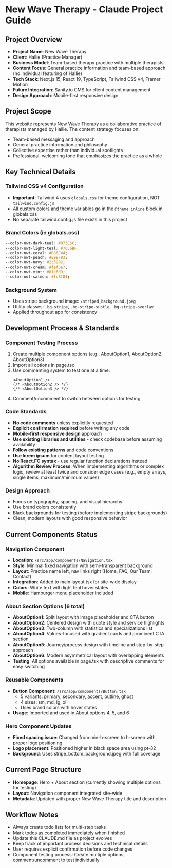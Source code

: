 # New Wave Therapy - Claude Project Guide

## Project Overview
- **Project Name**: New Wave Therapy
- **Client**: Hallie (Practice Manager)
- **Business Model**: Team-based therapy practice with multiple therapists
- **Content Focus**: General practice information and team-based approach (no individual featuring of Hallie)
- **Tech Stack**: Next.js 15, React 19, TypeScript, Tailwind CSS v4, Framer Motion
- **Future Integration**: Sanity.io CMS for client content management
- **Design Approach**: Mobile-first responsive design

## Project Scope
This website represents New Wave Therapy as a collaborative practice of therapists managed by Hallie. The content strategy focuses on:
- Team-based messaging and approach
- General practice information and philosophy
- Collective expertise rather than individual spotlights
- Professional, welcoming tone that emphasizes the practice as a whole

## Key Technical Details

### Tailwind CSS v4 Configuration
- **Important**: Tailwind 4 uses `globals.css` for theme configuration, NOT `tailwind.config.js`
- All custom colors and theme variables go in the `@theme inline` block in globals.css
- No separate tailwind.config.js file exists in this project

### Brand Colors (in globals.css)
```css
--color-nwt-dark-teal: #073E5C;
--color-nwt-light-teal: #7CC6BF;
--color-nwt-coral: #D86C44;
--color-nwt-peach: #E9BF83;
--color-nwt-navy: #2c5282;
--color-nwt-cream: #fef5e7;
--color-nwt-mint: #81e6d9;
--color-nwt-salmon: #fc8181;
```

### Background System
- Uses stripe background image: `/striped_background.jpeg`
- Utility classes: `.bg-stripe`, `.bg-stripe-subtle`, `.bg-stripe-overlay`
- Applied throughout app for consistency

## Development Process & Standards

### Component Testing Process
1. Create multiple component options (e.g., AboutOption1, AboutOption2, AboutOption3)
2. Import all options in page.tsx
3. Use commenting system to test one at a time:
   ```tsx
   <AboutOption1 />
   {/* <AboutOption2 /> */}
   {/* <AboutOption3 /> */}
   ```
4. Comment/uncomment to switch between options for testing

### Code Standards
- **No code comments** unless explicitly requested
- **Explicit confirmation required** before writing any code
- **Mobile-first responsive design** approach
- **Use existing libraries and utilities** - check codebase before assuming availability
- **Follow existing patterns** and code conventions
- **Use lorem ipsum** for content layout testing
- **No React.FC syntax** - use regular function declarations instead
- **Algorithm Review Process**: When implementing algorithms or complex logic, review at least twice and consider edge cases (e.g., empty arrays, single items, maximum/minimum values)

### Design Approach
- Focus on typography, spacing, and visual hierarchy
- Use brand colors consistently
- Black backgrounds for testing (before implementing stripe backgrounds)
- Clean, modern layouts with good responsive behavior

## Current Components Status

### Navigation Component
- **Location**: `/src/app/components/Navigation.tsx`
- **Style**: Minimal fixed navigation with semi-transparent background
- **Layout**: Practice name left, nav links right (Home, FAQ, Our Team, Contact)
- **Integration**: Added to main layout.tsx for site-wide display
- **Colors**: White text with light teal hover states
- **Mobile**: Hamburger menu placeholder included

### About Section Options (6 total)
- **AboutOption1**: Split layout with image placeholder and CTA button
- **AboutOption2**: Centered design with quote style and service highlights
- **AboutOption3**: Two-column with statistics and specializations list
- **AboutOption4**: Values-focused with gradient cards and prominent CTA section
- **AboutOption5**: Journey/process design with timeline and step-by-step approach
- **AboutOption6**: Modern asymmetrical layout with overlapping elements
- **Testing**: All options available in page.tsx with descriptive comments for easy switching

### Reusable Components
- **Button Component**: `/src/app/components/Button.tsx`
  - 5 variants: primary, secondary, accent, outline, ghost
  - 4 sizes: sm, md, lg, xl
  - Uses brand colors with hover states
- **Usage**: Imported and used in About options 4, 5, and 6

### Hero Component Updates
- **Fixed spacing issue**: Changed from min-h-screen to h-screen with proper logo positioning
- **Logo placement**: Positioned higher in black space area using pt-32
- **Background**: Uses stripe_bottom_background.jpeg with full coverage

## Current Page Structure
- **Homepage**: Hero + About section (currently showing multiple options for testing)
- **Layout**: Navigation component integrated site-wide
- **Metadata**: Updated with proper New Wave Therapy title and description

## Workflow Notes
- Always create todo lists for multi-step tasks
- Mark todos as completed immediately when finished
- Update this CLAUDE.md file as project evolves
- Keep track of important process decisions and technical details
- User requires explicit confirmation before code changes
- Component testing process: Create multiple options, comment/uncomment to test individually